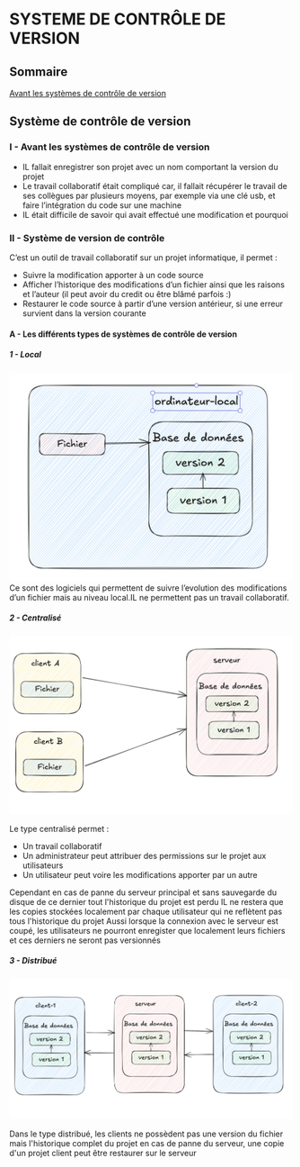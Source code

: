 # SYSTEME DE CONTRÔLE DE VERSION

## Sommaire
[Avant les systèmes de contrôle de version](#i---avant-les-systèmes-de-contrôle-de-version)

## Système de contrôle de version

### I - Avant les systèmes de contrôle de version

* IL fallait enregistrer son projet avec un nom comportant la version du projet
* Le travail collaboratif était compliqué car, il fallait récupérer le travail de ses collègues par plusieurs moyens, par exemple via une clé usb, et faire l’intégration du code sur une machine
* IL était difficile de savoir qui avait effectué une modification et pourquoi

### II - Système de version de contrôle

C’est un outil de travail collaboratif sur un projet informatique, il permet :
* Suivre la modification apporter à un code source
* Afficher l’historique des modifications d’un fichier ainsi que les raisons et l’auteur (il peut avoir du credit ou être blâmé parfois :)
* Restaurer le code source à partir d’une version antérieur, si une erreur survient dans la version courante

#### A - Les différents types de systèmes de contrôle de version

##### 1 - Local

![Torvalds](/git-course/images/ordinateur-local.png "Le titre de mon image")
Ce sont des logiciels qui permettent de suivre l’evolution des modifications d’un fichier mais au niveau local.IL ne permettent pas un travail collaboratif.

##### 2 - Centralisé
![Torvalds](/git-course/images/centralized-cvs.png "Le titre de mon image")

Le type centralisé permet : 

* Un travail collaboratif
* Un administrateur peut attribuer des permissions sur le projet aux utilisateurs
* Un utilisateur peut voire les modifications apporter par un autre

Cependant en cas de panne du serveur principal et sans sauvegarde du disque de ce dernier tout l'historique du projet est perdu
IL ne restera que les copies stockées localement par chaque utilisateur qui ne reflètent pas tous l'historique du projet
Aussi lorsque la connexion avec le serveur est coupé, les utilisateurs ne pourront enregister que localement leurs fichiers et ces derniers ne seront pas versionnés

##### 3 - Distribué
![Torvalds](/git-course/images/distributed-cvs.png "Le titre de mon image")

Dans le type distribué, les clients ne possèdent pas une version du fichier mais l'historique complet du projet en cas de panne du serveur, une copie d'un projet client peut être restaurer sur le serveur